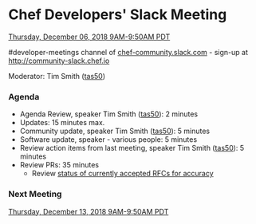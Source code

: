 # Chef Developers' Slack Meeting

[Thursday, December 06, 2018 9AM-9:50AM PDT](http://everytimezone.com/#2018-12-06,240,cn3)

\#developer-meetings channel of [chef-community.slack.com](http://chef-community.slack.com) - sign-up at <http://community-slack.chef.io>

Moderator: Tim Smith ([tas50](https://www.github.com/tas50/))

### Agenda
* Agenda Review, speaker Tim Smith ([tas50](https://www.github.com/tas50/)): 2 minutes
* Updates: 15 minutes max.
* Community update, speaker Tim Smith ([tas50](https://www.github.com/tas50/)): 5 minutes
* Software update, speaker - various people: 5 minutes
* Review action items from last meeting, speaker Tim Smith ([tas50](https://www.github.com/tas50/)): 5 minutes
* Review PRs:  35 minutes
  * Review [status of currently accepted RFCs for accuracy](https://chef.github.io/chef-rfc/)

### Next Meeting

[Thursday, December 13, 2018 9AM-9:50AM PDT](http://everytimezone.com/#2018-12-13,240,cn3)
